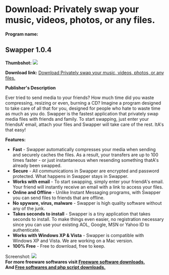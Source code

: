 # Download: Privately swap your music, videos, photos, or any files.

**Program name:**

## Swapper 1.0.4

  
**Thumbshot:** ![](http://www.freewarefiles.com/screenshot/wamboswapper_md.gif)   
  
**Download link:** [Download Privately swap your music, videos, photos, or any files.](http://freesoftwares.boysofts.com/Swapper_program_32166.html)  
  


**Publisher's Description**  
  


Ever tried to send media to your friends? How much time did you waste compressing, resizing or even, burning a CD? Imagine a program designed to take care of all that for you, designed for people who hate to waste time as much as you do. Swapper is the fastest application that privately swap media files with friends and family. To start swapping, just enter your friendsA' email, attach your files and Swapper will take care of the rest. ItA's that easy! 

**Features:**

  * **Fast** \- Swapper automatically compresses your media when sending and securely caches the files. As a result, your transfers are up to 100 times faster - or just instantaneous when resending something thatA's already been swapped. 
  * **Secure** \- All communications in Swapper are encrypted and password protected. What happens in Swapper stays in Swapper. 
  * **Works with email** \- To start swapping, simply enter your friendA's email. Your friend will instantly receive an email with a link to access your files. 
  * **Online and Offline** \- Unlike Instant Messaging programs, with Swapper you can send files to friends that are offline. 
  * **No spyware, virus, malware** \- Swapper is high quality software without any of the junk. 
  * **Takes seconds to install** \- Swapper is a tiny application that takes seconds to install. To make things even easier, no registration necessary since you can use your existing AOL, Google, MSN or Yahoo ID to authenticate. 
  * **Works with Windows XP & Vista** \- Swapper is compatible with Windows XP and Vista. We are working on a Mac version. 
  * **100% Free** \- Free to download, free to keep. 

  
  
Screenshot: ![](http://www.freewarefiles.com/screenshot/wamboswapper.gif)   
**For more freeware softwares visit [Freeware software downloads.](http://freesoftwares.boysofts.com/)**   
**And [Free softwares and php script downloads.](http://www.boysofts.com/)**
